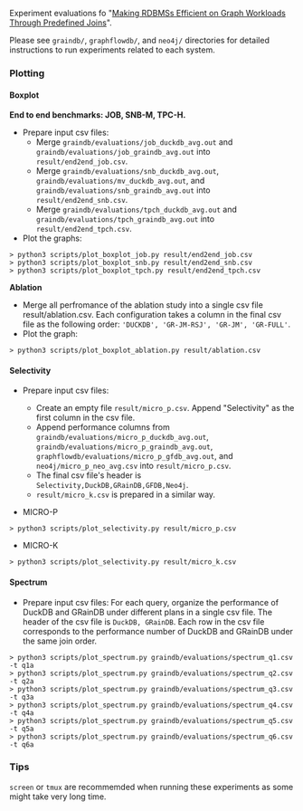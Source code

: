 Experiment evaluations fo "[Making RDBMSs Efficient on Graph Workloads Through Predefined Joins](https://github.com/graindb/graindb-experiments/paper/graindb.pdf)".

Please see `graindb/`, `graphflowdb/`, and `neo4j/` directories for detailed instructions to run experiments related to each system.

### Plotting
#### Boxplot
**End to end benchmarks: JOB, SNB-M, TPC-H.**
- Prepare input csv files:
	- Merge `graindb/evaluations/job_duckdb_avg.out` and `graindb/evaluations/job_graindb_avg.out` into `result/end2end_job.csv`.
	- Merge `graindb/evaluations/snb_duckdb_avg.out`, `graindb/evaluations/mv_duckdb_avg.out`, and `graindb/evaluations/snb_graindb_avg.out` into `result/end2end_snb.csv`.
	- Merge `graindb/evaluations/tpch_duckdb_avg.out` and `graindb/evaluations/tpch_graindb_avg.out` into `result/end2end_tpch.csv`.
- Plot the graphs:
```shell
> python3 scripts/plot_boxplot_job.py result/end2end_job.csv
> python3 scripts/plot_boxplot_snb.py result/end2end_snb.csv
> python3 scripts/plot_boxplot_tpch.py result/end2end_tpch.csv
```

**Ablation**
- Merge all perfromance of the ablation study into a single csv file result/ablation.csv.
Each configuration takes a column in the final csv file as the following order: `'DUCKDB', 'GR-JM-RSJ', 'GR-JM', 'GR-FULL'`.
- Plot the graph:
```shell
> python3 scripts/plot_boxplot_ablation.py result/ablation.csv
```

#### Selectivity
- Prepare input csv files:
    - Create an empty file `result/micro_p.csv`. Append "Selectivity" as the first column in the csv file.
    - Append performance columns from `graindb/evaluations/micro_p_duckdb_avg.out`, `graindb/evaluations/micro_p_graindb_avg.out`, `graphflowdb/evaluations/micro_p_gfdb_avg.out`, and `neo4j/micro_p_neo_avg.csv` into `result/micro_p.csv`.
    - The final csv file's header is `Selectivity,DuckDB,GRainDB,GFDB,Neo4j`.
    - `result/micro_k.csv` is prepared in a similar way.

- MICRO-P
```shell
> python3 scripts/plot_selectivity.py result/micro_p.csv
```

- MICRO-K
```shell
> python3 scripts/plot_selectivity.py result/micro_k.csv
```

#### Spectrum
- Prepare input csv files:
For each query, organize the performance of DuckDB and GRainDB under different plans in a single csv file.
The header of the csv file is `DuckDB, GRainDB`.
Each row in the csv file corresponds to the performance number of DuckDB and GRainDB under the same join order.

```shell
> python3 scripts/plot_spectrum.py graindb/evaluations/spectrum_q1.csv -t q1a
> python3 scripts/plot_spectrum.py graindb/evaluations/spectrum_q2.csv -t q2a
> python3 scripts/plot_spectrum.py graindb/evaluations/spectrum_q3.csv -t q3a
> python3 scripts/plot_spectrum.py graindb/evaluations/spectrum_q4.csv -t q4a
> python3 scripts/plot_spectrum.py graindb/evaluations/spectrum_q5.csv -t q5a
> python3 scripts/plot_spectrum.py graindb/evaluations/spectrum_q6.csv -t q6a
```


### Tips
`screen` or `tmux` are recommemded when running these experiments as some might take very long time.
